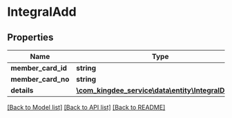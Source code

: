 # IntegralAdd

## Properties
Name | Type | Description | Notes
------------ | ------------- | ------------- | -------------
**member_card_id** | **string** |  | [optional] 
**member_card_no** | **string** |  | [optional] 
**details** | [**\com_kingdee_service\data\entity\IntegralDetail[]**](IntegralDetail.md) |  | [optional] 

[[Back to Model list]](../README.md#documentation-for-models) [[Back to API list]](../README.md#documentation-for-api-endpoints) [[Back to README]](../README.md)


